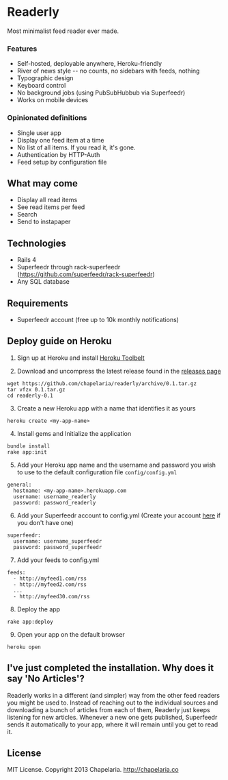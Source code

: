 # Readerly

Most minimalist feed reader ever made.

### Features

* Self-hosted, deployable anywhere, Heroku-friendly
* River of news style -- no counts, no sidebars with feeds, nothing
* Typographic design
* Keyboard control
* No background jobs (using PubSubHubbub via Superfeedr)
* Works on mobile devices

### Opinionated definitions

* Single user app
* Display one feed item at a time
* No list of all items. If you read it, it's gone.
* Authentication by HTTP-Auth
* Feed setup by configuration file

## What may come

* Display all read items
* See read items per feed
* Search
* Send to instapaper

## Technologies

* Rails 4
* Superfeedr through rack-superfeedr (https://github.com/superfeedr/rack-superfeedr)
* Any SQL database

## Requirements

* Superfeedr account (free up to 10k monthly notifications)

## Deploy guide on Heroku

1. Sign up at Heroku and install [Heroku Toolbelt][1]

2. Download and uncompress the latest release found in the [releases page][3]
```
wget https://github.com/chapelaria/readerly/archive/0.1.tar.gz
tar vfzx 0.1.tar.gz
cd readerly-0.1
```

3. Create a new Heroku app with a name that identifies it as yours
```
heroku create <my-app-name>
```

4. Install gems and Initialize the application
```
bundle install
rake app:init
```

5. Add your Heroku app name and the username and password you wish to use to the default configuration file `config/config.yml`
```
general:
  hostname: <my-app-name>.herokuapp.com
  username: username_readerly
  password: password_readerly
```

6. Add your Superfeedr account to config.yml (Create your account [here][2] if you don't have one)
```
superfeedr:
  username: username_superfeedr
  password: password_superfeedr
```

7. Add your feeds to config.yml
```
feeds:
  - http://myfeed1.com/rss
  - http://myfeed2.com/rss
  ...
  - http://myfeed30.com/rss
```
8. Deploy the app
```
rake app:deploy
```

9. Open your app on the default browser
```
heroku open
```

## I've just completed the installation. Why does it say 'No Articles'?

Readerly works in a different (and simpler) way from the other feed readers you might be used to. Instead of reaching out to the individual sources and downloading a bunch of articles from each of them, Readerly just keeps listening for new articles. Whenever a new one gets published, Superfeedr sends it automatically to your app, where it will remain until you get to read it.

[1]: https://toolbelt.heroku.com/
[2]: http://superfeedr.com/subscriber
[3]: https://github.com/chapelaria/readerly/releases

## License

MIT License. Copyright 2013 Chapelaria. http://chapelaria.co
